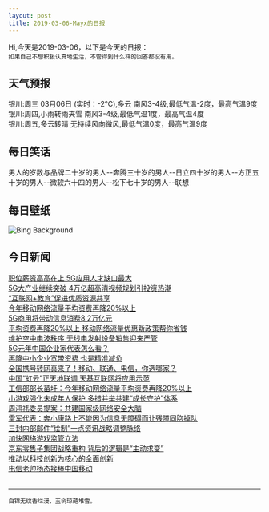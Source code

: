 ```yaml
---
layout: post
title: 2019-03-06-Mayx的日报
---
```


Hi,今天是2019-03-06，以下是今天的日报：<br><small>
如果自己不想积极认真地生活，不管得到什么样的回答都没有用。</small><!--more-->
## 天气预报
银川:周三 03月06日 (实时：-2℃),多云 南风3-4级,最低气温-2度，最高气温9度<br>银川:周四,小雨转雨夹雪 南风3-4级,最低气温1度，最高气温4度<br>银川:周五,多云转晴 无持续风向微风,最低气温0度，最高气温9度
## 每日笑话
男人的岁数与品牌二十岁的男人--奔腾三十岁的男人--日立四十岁的男人--方正五十岁的男人--微软六十四的男人--松下七十岁的男人--联想
## 每日壁纸
![Bing Background](https://cn.bing.com/az/hprichbg/rb/MardiGrasIndians_EN-US7436694464_1920x1080.jpg "Members of the Wild Red Flame Mardi Gras Indians in New Orleans, Louisiana (© Chris Graythen/Getty Images)")
## 今日新闻

[职位薪资高高在上 5G应用人才缺口最大](http://it.people.com.cn/n1/2019/0306/c1009-30960217.html)   
[5G大产业继续突破 4万亿超高清视频规划引投资热潮](http://it.people.com.cn/n1/2019/0306/c1009-30960155.html)   
[“互联网+教育”促进优质资源共享](http://it.people.com.cn/n1/2019/0306/c1009-30960046.html)   
[今年移动网络流量平均资费再降20%以上](http://it.people.com.cn/n1/2019/0306/c1009-30959848.html)   
[5G商用将带动信息消费8.2万亿元](http://it.people.com.cn/n1/2019/0306/c1009-30959819.html)   
[平均资费再降20%以上 移动网络流量优惠新政策帮你省钱](http://it.people.com.cn/n1/2019/0306/c1009-30959648.html)   
[维护空中电波秩序 无线电发射设备销售迎来严管](http://it.people.com.cn/n1/2019/0306/c1009-30959631.html)   
[5G元年中国企业家代表怎么看？](http://it.people.com.cn/n1/2019/0306/c1009-30959619.html)   
[再降中小企业宽带资费 也是精准减负](http://it.people.com.cn/n1/2019/0306/c1009-30959620.html)   
[全国携号转网真来了！移动、联通、电信，你选哪家？](http://it.people.com.cn/n1/2019/0306/c1009-30959621.html)   
[中国“虹云”正天地联调 天基互联网将应用示范](http://it.people.com.cn/n1/2019/0305/c1009-30959322.html)   
[工信部部长苗圩：今年移动网络流量平均资费再降20%以上](http://it.people.com.cn/n1/2019/0305/c1009-30959292.html)   
[小游戏强化未成年人保护 多措并举共建“成长守护”体系](http://it.people.com.cn/n1/2019/0305/c1009-30958625.html)   
[周鸿祎委员提案：共建国家级网络安全大脑](http://it.people.com.cn/n1/2019/0305/c1009-30958579.html)   
[雷军代表：奔小康路上不能因为信息无障碍而让残障同胞掉队](http://it.people.com.cn/n1/2019/0305/c1009-30958638.html)   
[三封内部邮件“绘制”一点资讯战略调整脉络](http://it.people.com.cn/n1/2019/0305/c1009-30958284.html)   
[加快网络游戏监管立法](http://it.people.com.cn/n1/2019/0305/c1009-30958478.html)   
[京东零售子集团战略重构 背后的逻辑是“主动求变”](http://it.people.com.cn/n1/2019/0305/c1009-30958513.html)   
[推动以科技创新为核心的全面创新](http://it.people.com.cn/n1/2019/0305/c1009-30957388.html)   
[电信老帅杨杰接棒中国移动](http://it.people.com.cn/n1/2019/0305/c1009-30957294.html)   
<br />

***

<small>白锦无纹香烂漫，玉树琼葩堆雪。</small>
